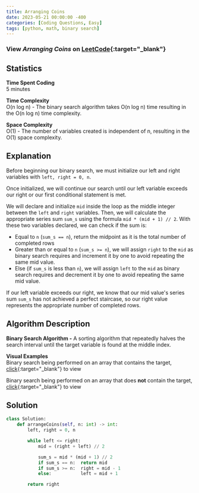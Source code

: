 ```yaml
---
title: Arranging Coins
date: 2023-05-21 00:00:00 -400
categories: [Coding Questions, Easy]
tags: [python, math, binary search]
---
```



### View *Arranging Coins* on [LeetCode](https://leetcode.com/problems/arranging-coins/){:target="_blank"}

## Statistics  

**Time Spent Coding**  
5 minutes

**Time Complexity**  
O(n log n) - The binary search algorithm takes O(n log n) time resulting in the O(n log n) time complexity.

**Space Complexity**  
O(1) - The number of variables created is independent of n, resulting in the O(1) space complexity.

## Explanation
Before beginning our binary search, we must initialize our left and right variables with `left, right = 0, n`.

Once initialized, we will continue our search until our left variable exceeds our right or our first conditional statement is met.

We will declare and initialize `mid` inside the loop as the middle integer between the `left` and `right` variables. 
Then, we will calculate the appropriate series sum `sum_s` using the formula `mid * (mid + 1) // 2`. 
With these two variables declared, we can check if the sum is:

*   Equal to `n` (`sum_s == n`), return the midpoint as it is the total number of completed rows
*   Greater than or equal to `n` (`sum_s >= n`), we will assign `right` to the `mid` as binary search requires and increment it by one to avoid repeating the same mid value.
*   Else (if `sum_s` is less than `n`), we will assign `left` to the `mid` as binary search requires and decrement it by one to avoid repeating the same mid value.

If our left variable exceeds our right, we know that our mid value's series sum `sum_s` has not achieved a perfect staircase, so our right value represents the appropriate number of completed rows.

## Algorithm Description

**Binary Search Algorithm -** A sorting algorithm that repeatedly halves the search interval until the target variable is found at the middle index.  

**Visual Examples**  
Binary search being performed on an array that contains the target, [click](https://ds1-iiith.vlabs.ac.in/exp/unsorted-arrays/binary-search/images/binary_search_stepwise.png){:target="_blank"} to view   

Binary search being performed on an array that does **not** contain the target, [click](https://storage.googleapis.com/algodailyrandomassets/tutorials-optimized/binarySearch1.png){:target="_blank"} to view 

## Solution  

```python
class Solution:
    def arrangeCoins(self, n: int) -> int:
        left, right = 0, n

        while left <= right:
            mid = (right + left) // 2

            sum_s = mid * (mid + 1) // 2
            if sum_s == n:  return mid
            if sum_s >= n:  right = mid - 1
            else:           left = mid + 1

        return right
```